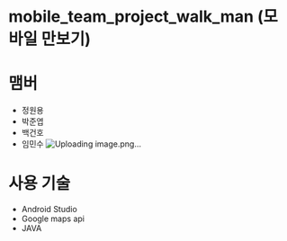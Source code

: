 # mobile_team_project_walk_man (모바일 만보기)

# 맴버
 - 정원용
 - 박준엽
 - 백건호
 - 임민수
![Uploading image.png…]()

# 사용 기술
 - Android Studio
 - Google maps api
 - JAVA
